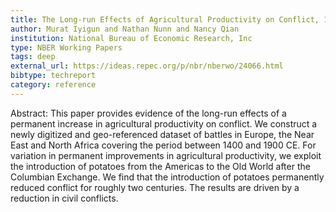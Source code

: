```yaml
---
title: The Long-run Effects of Agricultural Productivity on Conflict, 1400-1900
author: Murat Iyigun and Nathan Nunn and Nancy Qian
institution: National Bureau of Economic Research, Inc
type: NBER Working Papers
tags: deep
external_url: https://ideas.repec.org/p/nbr/nberwo/24066.html
bibtype: techreport
category: reference
---
```

Abstract: This paper provides evidence of the long-run effects of a permanent increase in agricultural productivity on conflict. We construct a newly digitized and geo-referenced dataset of battles in Europe, the Near East and North Africa covering the period between 1400 and 1900 CE. For variation in permanent improvements in agricultural productivity, we exploit the introduction of potatoes from the Americas to the Old World after the Columbian Exchange. We find that the introduction of potatoes permanently reduced conflict for roughly two centuries. The results are driven by a reduction in civil conflicts.
